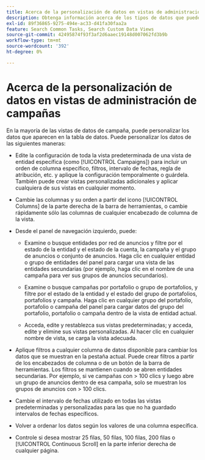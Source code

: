 ```yaml
---
title: Acerca de la personalización de datos en vistas de administración de campañas
description: Obtenga información acerca de los tipos de datos que puede personalizar en las vistas de datos de Campaign.
exl-id: 89f36865-9275-494e-ac33-d41fa30faa2a
feature: Search Common Tasks, Search Custom Data Views
source-git-commit: 42495874f93f3af2d6aaec19148d007062fd3b9b
workflow-type: tm+mt
source-wordcount: '392'
ht-degree: 0%

---
```


# Acerca de la personalización de datos en vistas de administración de campañas

<!-- Add info about new UI -->

En la mayoría de las vistas de datos de campaña, puede personalizar los datos que aparecen en la tabla de datos. Puede personalizar los datos de las siguientes maneras:

* Edite la configuración de toda la vista predeterminada de una vista de entidad específica (como [!UICONTROL Campaigns]) para incluir un orden de columna específico, filtros, intervalo de fechas, regla de atribución, etc. y aplique la configuración temporalmente o guárdela. También puede crear vistas personalizadas adicionales y aplicar cualquiera de sus vistas en cualquier momento.

* Cambie las columnas y su orden a partir del icono [!UICONTROL Columns] de la parte derecha de la barra de herramientas, o cambie rápidamente sólo las columnas de cualquier encabezado de columna de la vista.

* Desde el panel de navegación izquierdo, puede:

   * Examine o busque entidades por red de anuncios y filtre por el estado de la entidad y el estado de la cuenta, la campaña y el grupo de anuncios o conjunto de anuncios. Haga clic en cualquier entidad o grupo de entidades del panel para cargar una vista de las entidades secundarias (por ejemplo, haga clic en el nombre de una campaña para ver sus grupos de anuncios secundarios).

   * Examine o busque campañas por portafolio o grupo de portafolios, y filtre por el estado de la entidad y el estado del grupo de portafolios, portafolios y campaña. Haga clic en cualquier grupo del portafolio, portafolio o campaña del panel para cargar datos del grupo del portafolio, portafolio o campaña dentro de la vista de entidad actual.

   * Acceda, edite y restablezca sus vistas predeterminadas; y acceda, edite y elimine sus vistas personalizadas. Al hacer clic en cualquier nombre de vista, se carga la vista adecuada.

* Aplique filtros a cualquier columna de datos disponible para cambiar los datos que se muestran en la pestaña actual. Puede crear filtros a partir de los encabezados de columna o de un botón de la barra de herramientas. Los filtros se mantienen cuando se abren entidades secundarias. Por ejemplo, si ve campañas con \> 100 clics y luego abre un grupo de anuncios dentro de esa campaña, solo se muestran los grupos de anuncios con \> 100 clics.

* Cambie el intervalo de fechas utilizado en todas las vistas predeterminadas y personalizadas para las que no ha guardado intervalos de fechas específicos.

* Volver a ordenar los datos según los valores de una columna específica.

* Controle si desea mostrar 25 filas, 50 filas, 100 filas, 200 filas o [!UICONTROL Continuous Scroll] en la parte inferior derecha de cualquier página.
